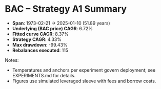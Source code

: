 # BAC – Strategy A1 Summary

- **Span**: 1973-02-21 → 2025-01-10 (51.89 years)
- **Underlying (BAC price) CAGR**: 6.72%
- **Fitted curve CAGR**: 8.37%
- **Strategy CAGR**: 4.33%
- **Max drawdown**: -99.43%
- **Rebalances executed**: 115

Notes:

- Temperatures and anchors per experiment govern deployment; see EXPERIMENTS.md for details.
- Figures use simulated leveraged sleeve with fees and borrow costs.
